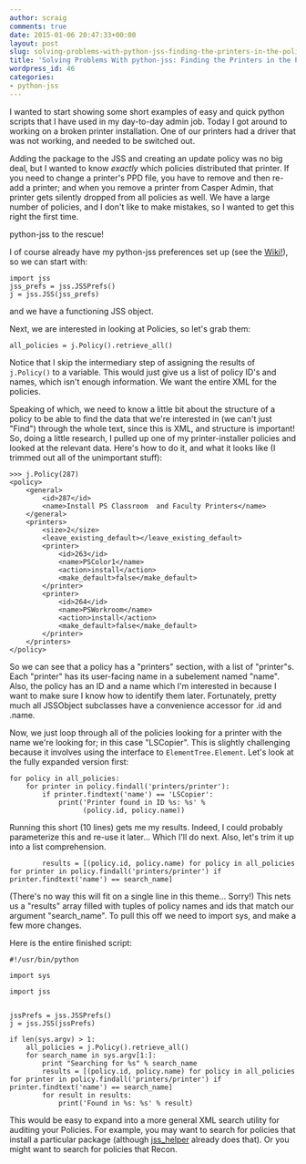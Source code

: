 ```yaml
---
author: scraig
comments: true
date: 2015-01-06 20:47:33+00:00
layout: post
slug: solving-problems-with-python-jss-finding-the-printers-in-the-policies
title: 'Solving Problems With python-jss: Finding the Printers in the Policies'
wordpress_id: 46
categories:
- python-jss
---
```


I wanted to start showing some short examples of easy and quick python scripts that I have used in my day-to-day admin job. Today I got around to working on a broken printer installation. One of our printers had a driver that was not working, and needed to be switched out.

Adding the package to the JSS and creating an update policy was no big deal, but I wanted to know _exactly_ which policies distributed that printer. If you need to change a printer's PPD file, you have to remove and then re-add a printer; and when you remove a printer from Casper Admin, that printer gets silently dropped from all policies as well. We have a large number of policies, and I don't like to make mistakes, so I wanted to get this right the first time.

python-jss to the rescue!

I of course already have my python-jss preferences set up (see the [Wiki!](https://github.com/sheagcraig/python-jss/wiki/Configuration)), so we can start with:

    
    
    import jss
    jss_prefs = jss.JSSPrefs()
    j = jss.JSS(jss_prefs)
    


and we have a functioning JSS object.

Next, we are interested in looking at Policies, so let's grab them:

    
    
    all_policies = j.Policy().retrieve_all()
    


Notice that I skip the intermediary step of assigning the results of `j.Policy()` to a variable. This would just give us a list of policy ID's and names, which isn't enough information. We want the entire XML for the policies.

Speaking of which, we need to know a little bit about the structure of a policy to be able to find the data that we're interested in (we can't just "Find") through the whole text, since this is XML, and structure is important! So, doing a little research, I pulled up one of my printer-installer policies and looked at the relevant data. Here's how to do it, and what it looks like (I trimmed out all of the unimportant stuff):

    
    
    >>> j.Policy(287)
    <policy>
        <general>
            <id>287</id>
            <name>Install PS Classroom  and Faculty Printers</name>
        </general>
        <printers>
            <size>2</size>
            <leave_existing_default></leave_existing_default>
            <printer>
                <id>263</id>
                <name>PSColor1</name>
                <action>install</action>
                <make_default>false</make_default>
            </printer>
            <printer>
                <id>264</id>
                <name>PSWorkroom</name>
                <action>install</action>
                <make_default>false</make_default>
            </printer>
        </printers>
    </policy>
    


So we can see that a policy has a "printers" section, with a list of "printer"s. Each "printer" has its user-facing name in a subelement named "name". Also, the policy has an ID and a name which I'm interested in because I want to make sure I know how to identify them later. Fortunately, pretty much all JSSObject subclasses have a convenience accessor for .id and .name.

Now, we just loop through all of the policies looking for a printer with the name we're looking for; in this case "LSCopier". This is slightly challenging because it involves using the interface to `ElementTree.Element`. Let's look at the fully expanded version first:

    
    
    for policy in all_policies:
    	for printer in policy.findall('printers/printer'):
    		if printer.findtext('name') == 'LSCopier':
    			print('Printer found in ID %s: %s' %
    			      (policy.id, policy.name))
    



Running this short (10 lines) gets me my results. Indeed, I could probably parameterize this and re-use it later... Which I'll do next. Also, let's trim it up into a list comprehension.


    
    
            results = [(policy.id, policy.name) for policy in all_policies for printer in policy.findall('printers/printer') if printer.findtext('name') == search_name]
    


(There's no way this will fit on a single line in this theme... Sorry!)
This nets us a "results" array filled with tuples of policy names and ids that match our argument "search_name". To pull this off we need to import sys, and make a few more changes.

Here is the entire finished script:

    
    
    #!/usr/bin/python
    
    import sys
    
    import jss
    
    
    jssPrefs = jss.JSSPrefs()
    j = jss.JSS(jssPrefs)
    
    if len(sys.argv) > 1:
        all_policies = j.Policy().retrieve_all()
        for search_name in sys.argv[1:]:
            print "Searching for %s" % search_name
            results = [(policy.id, policy.name) for policy in all_policies for printer in policy.findall('printers/printer') if printer.findtext('name') == search_name]
            for result in results:
                print('Found in %s: %s' % result)
    



This would be easy to expand into a more general XML search utility for auditing your Policies. For example, you may want to search for policies that install a particular package (although [jss_helper](https://github.com/sheagcraig/jss_helper) already does that). Or you might want to search for policies that Recon.
